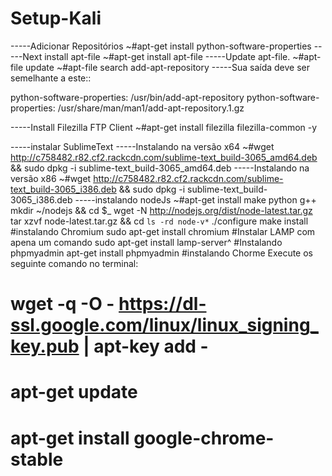 # Setup-Kali
-----Adicionar Repositórios
~#apt-get install python-software-properties
-----Next install apt-file
~#apt-get install apt-file
-----Update apt-file.
~#apt-file update
~#apt-file search add-apt-repository
-----Sua saída deve ser semelhante a este::

python-software-properties: /usr/bin/add-apt-repository
python-software-properties: /usr/share/man/man1/add-apt-repository.1.gz

-----Install Filezilla FTP Client
~#apt-get install filezilla filezilla-common -y

-----instalar SublimeText
-----Instalando na versão x64
~#wget http://c758482.r82.cf2.rackcdn.com/sublime-text_build-3065_amd64.deb && sudo dpkg -i sublime-text_build-3065_amd64.deb
-----Instalando na versão x86
~#wget http://c758482.r82.cf2.rackcdn.com/sublime-text_build-3065_i386.deb && sudo dpkg -i sublime-text_build-3065_i386.deb
-----instalando nodeJs
~#apt-get install make python g++
mkdir ~/nodejs && cd $_
wget -N http://nodejs.org/dist/node-latest.tar.gz
tar xzvf node-latest.tar.gz && cd `ls -rd node-v*`
./configure
make install
#instalando Chromium
sudo apt-get install chromium
#Instalar LAMP com apena um comando
sudo apt-get install lamp-server^
#Instalando phpmyadmin
apt-get install phpmyadmin 
#instalando Chorme
Execute os seguinte comando no terminal:
# wget -q -O - https://dl-ssl.google.com/linux/linux_signing_key.pub | apt-key add -
# apt-get update
# apt-get install google-chrome-stable




